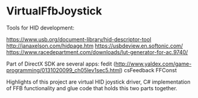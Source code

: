 # VirtualFfbJoystick
Tools for HID development:

https://www.usb.org/document-library/hid-descriptor-tool
http://janaxelson.com/hidpage.htm
https://usbdeview.en.softonic.com/
https://www.racedepartment.com/downloads/lut-generator-for-ac.9740/

Part of DirectX SDK are several apps:
fedit (http://www.yaldex.com/game-programming/0131020099_ch05lev1sec5.html)
csFeedback
FFConst

Highlights of this project are virtual HID joystick driver, C# implementation of FFB functionality and glue code that holds this two parts together. 
